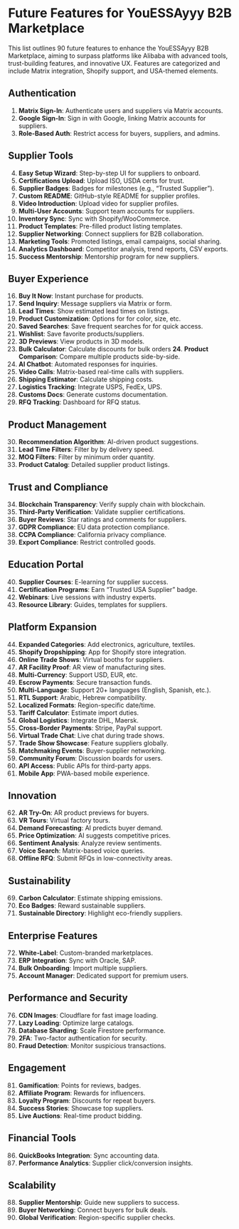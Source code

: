 # Future Features for YouESSAyyy B2B Marketplace

This list outlines 90 future features to enhance the YouESSAyyy B2B Marketplace, aiming to surpass platforms like Alibaba with advanced tools, trust-building features, and innovative UX. Features are categorized and include Matrix integration, Shopify support, and USA-themed elements.

## Authentication
1. **Matrix Sign-In**: Authenticate users and suppliers via Matrix accounts.
2. **Google Sign-In**: Sign in with Google, linking Matrix accounts for suppliers.
3. **Role-Based Auth**: Restrict access for buyers, suppliers, and admins.

## Supplier Tools
4. **Easy Setup Wizard**: Step-by-step UI for suppliers to onboard.
5. **Certifications Upload**: Upload ISO, USDA certs for trust.
6. **Supplier Badges**: Badges for milestones (e.g., “Trusted Supplier”).
7. **Custom README**: GitHub-style README for supplier profiles.
8. **Video Introduction**: Upload video for supplier profiles.
9. **Multi-User Accounts**: Support team accounts for suppliers.
10. **Inventory Sync**: Sync with Shopify/WooCommerce.
11. **Product Templates**: Pre-filled product listing templates.
12. **Supplier Networking**: Connect suppliers for B2B collaboration.
13. **Marketing Tools**: Promoted listings, email campaigns, social sharing.
14. **Analytics Dashboard**: Competitor analysis, trend reports, CSV exports.
15. **Success Mentorship**: Mentorship program for new suppliers.

## Buyer Experience
16. **Buy It Now**: Instant purchase for products.
17. **Send Inquiry**: Message suppliers via Matrix or form.
18. **Lead Times**: Show estimated lead times on listings.
19. **Product Customization**: Options for for color, size, etc.
20. **Saved Searches**: Save frequent searches for for quick access.
21. **Wishlist**: Save favorite products/suppliers.
22. **3D Previews**: View products in 3D models.
23. **Bulk Calculator**: Calculate discounts for bulk orders **24**. **Product Comparison**: Compare multiple products side-by-side.
24. **AI Chatbot**: Automated responses for inquiries.
25. **Video Calls**: Matrix-based real-time calls with suppliers.
26. **Shipping Estimator**: Calculate shipping costs.
27. **Logistics Tracking**: Integrate USPS, FedEx, UPS.
28. **Customs Docs**: Generate customs documentation.
29. **RFQ Tracking**: Dashboard for RFQ status.

## Product Management
30. **Recommendation Algorithm**: AI-driven product suggestions.
31. **Lead Time Filters**: Filter by by delivery speed.
32. **MOQ Filters**: Filter by minimum order quantity.
33. **Product Catalog**: Detailed supplier product listings.

## Trust and Compliance
34. **Blockchain Transparency**: Verify supply chain with blockchain.
35. **Third-Party Verification**: Validate supplier certifications.
36. **Buyer Reviews**: Star ratings and comments for suppliers.
37. **GDPR Compliance**: EU data protection compliance.
38. **CCPA Compliance**: California privacy compliance.
39. **Export Compliance**: Restrict controlled goods.

## Education Portal
40. **Supplier Courses**: E-learning for supplier success.
41. **Certification Programs**: Earn “Trusted USA Supplier” badge.
42. **Webinars**: Live sessions with industry experts.
43. **Resource Library**: Guides, templates for suppliers.

## Platform Expansion
44. **Expanded Categories**: Add electronics, agriculture, textiles.
45. **Shopify Dropshipping**: App for Shopify store integration.
46. **Online Trade Shows**: Virtual booths for suppliers.
47. **AR Facility Proof**: AR view of manufacturing sites.
48. **Multi-Currency**: Support USD, EUR, etc.
49. **Escrow Payments**: Secure transaction funds.
50. **Multi-Language**: Support 20+ languages (English, Spanish, etc.).
51. **RTL Support**: Arabic, Hebrew compatibility.
52. **Localized Formats**: Region-specific date/time.
53. **Tariff Calculator**: Estimate import duties.
54. **Global Logistics**: Integrate DHL, Maersk.
55. **Cross-Border Payments**: Stripe, PayPal support.
56. **Virtual Trade Chat**: Live chat during trade shows.
57. **Trade Show Showcase**: Feature suppliers globally.
58. **Matchmaking Events**: Buyer-supplier networking.
59. **Community Forum**: Discussion boards for users.
60. **API Access**: Public APIs for third-party apps.
61. **Mobile App**: PWA-based mobile experience.

## Innovation
62. **AR Try-On**: AR product previews for buyers.
63. **VR Tours**: Virtual factory tours.
64. **Demand Forecasting**: AI predicts buyer demand.
65. **Price Optimization**: AI suggests competitive prices.
66. **Sentiment Analysis**: Analyze review sentiments.
67. **Voice Search**: Matrix-based voice queries.
68. **Offline RFQ**: Submit RFQs in low-connectivity areas.

## Sustainability
69. **Carbon Calculator**: Estimate shipping emissions.
70. **Eco Badges**: Reward sustainable suppliers.
71. **Sustainable Directory**: Highlight eco-friendly suppliers.

## Enterprise Features
72. **White-Label**: Custom-branded marketplaces.
73. **ERP Integration**: Sync with Oracle, SAP.
74. **Bulk Onboarding**: Import multiple suppliers.
75. **Account Manager**: Dedicated support for premium users.

## Performance and Security
76. **CDN Images**: Cloudflare for fast image loading.
77. **Lazy Loading**: Optimize large catalogs.
78. **Database Sharding**: Scale Firestore performance.
79. **2FA**: Two-factor authentication for security.
80. **Fraud Detection**: Monitor suspicious transactions.

## Engagement
81. **Gamification**: Points for reviews, badges.
82. **Affiliate Program**: Rewards for influencers.
83. **Loyalty Program**: Discounts for repeat buyers.
84. **Success Stories**: Showcase top suppliers.
85. **Live Auctions**: Real-time product bidding.

## Financial Tools
86. **QuickBooks Integration**: Sync accounting data.
87. **Performance Analytics**: Supplier click/conversion insights.

## Scalability
88. **Supplier Mentorship**: Guide new suppliers to success.
89. **Buyer Networking**: Connect buyers for bulk deals.
90. **Global Verification**: Region-specific supplier checks.
